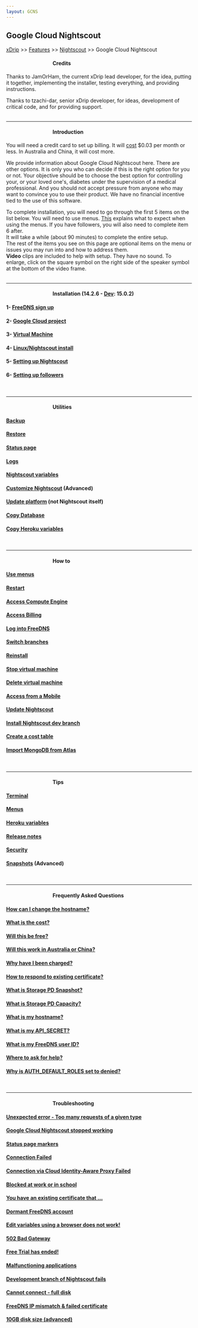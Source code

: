 ```yaml
---
layout: GCNS
---
```


## Google Cloud Nightscout  
[xDrip](../../README.md) >> [Features](../Features_page.md) >> [Nightscout](../Nightscout_page.md) >> Google Cloud Nightscout  
  
####          **Credits**  
Thanks to JamOrHam, the current xDrip lead developer, for the idea, putting it together, implementing the installer, testing everything, and providing instructions.  

Thanks to tzachi-dar, senior xDrip developer, for ideas, development of critical code, and for providing support.  
<br/>  
  
---  
  
####          **Introduction**  
You will need a credit card to set up billing.  It will [cost](./NS_FreeTier.md) $0.03 per month or less.  In Australia and China, it will cost more.  
  
We provide information about Google Cloud Nightscout here.  There are other options.  It is only you who can decide if this is the right option for you or not.  Your objective should be to choose the best option for controlling your, or your loved one's, diabetes under the supervision of a medical professional.  And you should not accept pressure from anyone who may want to convince you to use their product.  We have no financial incentive tied to the use of this software.  
  
To complete installation, you will need to go through the first 5 items on the list below.  You will need to use menus.  [This](./HowToMenu.md) explains what to expect when using the menus.  If you have followers, you will also need to complete item 6 after.  
It will take a while (about 90 minutes) to complete the entire setup.  
The rest of the items you see on this page are optional items on the menu or issues you may run into and how to address them.  
**Video** clips are included to help with setup.  They have no sound.  To enlarge, click on the square symbol on the right side of the speaker symbol at the bottom of the video frame.  
<br/>  
  
---  
  
####          **Installation** (14.2.6 - [Dev](./Branches.md): 15.0.2)
#### 1- [FreeDNS sign up](./FreeDNS.md)
#### 2- [Google Cloud project](./NS_GCProject.md)
#### 3- [Virtual Machine](./VirtualMachine.md)
#### 4- [Linux/Nightscout install](./NS_Install.md)
#### 5- [Setting up Nightscout](./NS_setup.md)
#### 6- [Setting up followers](./NS_Followers.md)  
<br/>  
  
---  
  
####          **Utilities**
#### [Backup](./DatabaseBackup.md)
#### [Restore](./DatabaseRestore.md)
#### [Status page](./Status.md)
#### [Logs](./GCNS_Logs.md)
#### [Nightscout variables](./NS_Variables.md)
#### [Customize Nightscout](./Customize.md) (Advanced)
#### [Update platform](./NS_SyncExecutables.md) (not Nightscout itself)
#### [Copy Database](./NS_Transfer.md)
#### [Copy Heroku variables](./CopyHerokuVars.md)
<br/>  
  
---  
  
####          **How to**
#### [Use menus](./HowToMenu.md)
#### [Restart](./Restart.md)
#### [Access Compute Engine](./ComputeEngine.md)
#### [Access Billing](./Billing.md)
#### [Log into FreeDNS](./FreeDNS_Login.md)
#### [Switch branches](./Branches.md)
#### [Reinstall](./Reinstall.md)
#### [Stop virtual machine](./StopVM.md)
#### [Delete virtual machine](./DeleteVM.md)
#### [Access from a Mobile](./Mobile.md)
#### [Update Nightscout](./update_nightscout.md)
#### [Install Nightscout dev branch](./NightscoutDevBranch.md)
#### [Create a cost table](./CostTable.md)
#### [Import MongoDB from Atlas](./HerokuGone.md)
<br/>  
  
---  
  
####          **Tips**
#### [Terminal](./Terminal.md)
#### [Menus](./Menu.md)
#### [Heroku variables](./HerokuVars.md)
#### [Release notes](./GC_ReleaseNotes.md)
#### [Security](./Security.md)
#### [Snapshots](./Snapshots.md) (Advanced)
<br/>  
  
---  
  
####          **Frequently Asked Questions**
#### [How can I change the hostname?](./ChangeHostname.md)
#### [What is the cost?](./NS_FreeTier.md)
#### [Will this be free?](./NS_FreeTier.md)
#### [Will this work in Australia or China?](./AustraliaChina.md)
#### [Why have I been charged?](./NS_FreeTier.md)
#### [How to respond to existing certificate?](./ExistingCertificate.md)
#### [What is Storage PD Snapshot?](./SnapshotCost.md)
#### [What is Storage PD Capacity?](./StoragePDCap.md)
#### [What is my hostname?](./Hostname.md)
#### [What is my API_SECRET?](./Hostname.md)
#### [What is my FreeDNS user ID?](./FreeDNS_userID.md)
#### [Where to ask for help?](./GCNS_Support.md)
#### [Why is AUTH_DEFAULT_ROLES set to denied?](./Why_Denied_Auth.md)
<br/>  
  
---  
  
####          **Troubleshooting**
#### [Unexpected error - Too many requests of a given type](./TooManyCertificates.md)
#### [Google Cloud Nightscout stopped working](./Troubleshooting.md)
#### [Status page markers](./StatusKey.md)
#### [Connection Failed](./ConnectionFailed.md)
#### [Connection via Cloud Identity-Aware Proxy Failed](./ConnIdentAwareFailed.md)
#### [Blocked at work or in school](./FD_Domains.md)
#### [You have an existing certificate that ...](./ExistingCertificate.md)
#### [Dormant FreeDNS account](./FreeDNS_Min_Login.md)
#### [Edit variables using a browser does not work!](./UpdateScripts_22.md)
#### [502 Bad Gateway](./502BadGateway.md)
#### [Free Trial has ended!](./FreeTrialEnd.md)
#### [Malfunctioning applications](./Auth_Default_Roles.md)
#### [Development branch of Nightscout fails](./NightscoutDevBranch.md)
#### [Cannot connect - full disk](./FullDisk.md)
#### [FreeDNS IP mismatch & failed certificate](./FreeDNS_Min_Login.md)
#### [10GB disk size (advanced)](./FullDisk.md)
  
